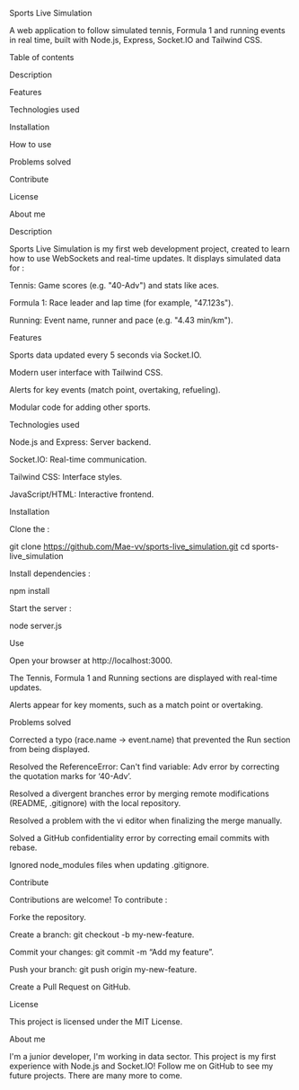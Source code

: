 Sports Live Simulation

A web application to follow simulated tennis, Formula 1 and running events in real time, built with Node.js, Express, Socket.IO and Tailwind CSS.

Table of contents


Description

Features

Technologies used

Installation

How to use

Problems solved

Contribute

License

About me


Description

Sports Live Simulation is my first web development project, created to learn how to use WebSockets and real-time updates. It displays simulated data for :

Tennis: Game scores (e.g. "40-Adv") and stats like aces.

Formula 1: Race leader and lap time (for example, "47.123s").

Running: Event name, runner and pace (e.g. "4.43 min/km").


Features

Sports data updated every 5 seconds via Socket.IO.

Modern user interface with Tailwind CSS.

Alerts for key events (match point, overtaking, refueling).

Modular code for adding other sports.


Technologies used

Node.js and Express: Server backend.

Socket.IO: Real-time communication.

Tailwind CSS: Interface styles.

JavaScript/HTML: Interactive frontend.


Installation

Clone the :

git clone https://github.com/Mae-vv/sports-live_simulation.git
cd sports-live_simulation

Install dependencies :

npm install

Start the server :

node server.js


Use

Open your browser at http://localhost:3000.

The Tennis, Formula 1 and Running sections are displayed with real-time updates.

Alerts appear for key moments, such as a match point or overtaking.


Problems solved

Corrected a typo (race.name → event.name) that prevented the Run section from being displayed.

Resolved the ReferenceError: Can't find variable: Adv error by correcting the quotation marks for ‘40-Adv’.

Resolved a divergent branches error by merging remote modifications (README, .gitignore) with the local repository.

Resolved a problem with the vi editor when finalizing the merge manually.

Solved a GitHub confidentiality error by correcting email commits with rebase.

Ignored node_modules files when updating .gitignore.


Contribute

Contributions are welcome! To contribute :

Forke the repository.

Create a branch: git checkout -b my-new-feature.

Commit your changes: git commit -m “Add my feature”.

Push your branch: git push origin my-new-feature.

Create a Pull Request on GitHub.


License

This project is licensed under the MIT License.


About me

I'm a junior developer, I'm working in data sector. This project is my first experience with Node.js and Socket.IO! Follow me on GitHub to see my future projects. There are many more to come.